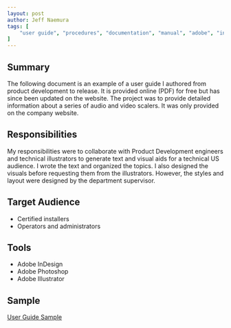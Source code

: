 ```yaml
---
layout: post
author: Jeff Naemura
tags: [
    "user guide", "procedures", "documentation", "manual", "adobe", "indesign", "photoshop", "illustrator"
]
---
```


## Summary

The following document is an example of a user guide I authored from product development to release. It is provided online (PDF) for free but has since been updated on the website. The project was to provide detailed information about a series of audio and video scalers. It was only provided on the company website.


## Responsibilities

My responsibilities were to collaborate with Product Development engineers and technical illustrators to generate text and visual aids for a technical US audience. I wrote the text and organized the topics. I also designed the visuals before requesting them from the illustrators. However, the styles and layout were designed by the department supervisor.

## Target Audience

* Certified installers
* Operators and administrators

## Tools

* Adobe InDesign
* Adobe Photoshop
* Adobe Illustrator

## Sample

[User Guide Sample](/images/68-2290-01_G.pdf)
